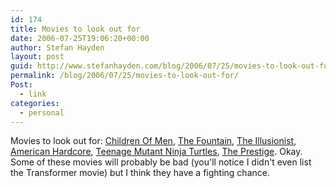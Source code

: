 ```yaml
---
id: 174
title: Movies to look out for
date: 2006-07-25T19:06:20+00:00
author: Stefan Hayden
layout: post
guid: http://www.stefanhayden.com/blog/2006/07/25/movies-to-look-out-for/
permalink: /blog/2006/07/25/movies-to-look-out-for/
Post:
  - link
categories:
  - personal
---
```

Movies to look out for:  <a title="Site: Latest Movie Trailers (http://www.apple.com/trailers/universal/childrenofmen/)" href="http://www.apple.com/trailers/universal/childrenofmen/">Children Of Men</a>,   <a title="Site: Latest Movie Trailers (http://www.apple.com/trailers/wb/thefountain/trailer1/)" href="http://www.apple.com/trailers/wb/thefountain/trailer1/">The Fountain</a>,   <a title="Site: Latest Movie Trailers (http://www.apple.com/trailers/independent/theillusionist/trailer/)" href="http://www.apple.com/trailers/independent/theillusionist/trailer/">The Illusionist</a>,   <a title="Site: Latest Movie Trailers (http://www.apple.com/trailers/sony/americanhardcore/trailer/)" href="http://www.apple.com/trailers/sony/americanhardcore/trailer/"> American Hardcore</a>,   <a title="Site: Latest Movie Trailers (http://www.apple.com/trailers/wb/teenagemutantninjaturtles/)" href="http://www.apple.com/trailers/wb/teenagemutantninjaturtles/"> Teenage Mutant Ninja Turtles</a>,   <a href="http://www.apple.com/trailers/touchstone/theprestige/">The Prestige</a>.   Okay. Some of these movies will probably be bad (you'll notice I didn't even list the Transformer movie) but I think they have a fighting chance.
